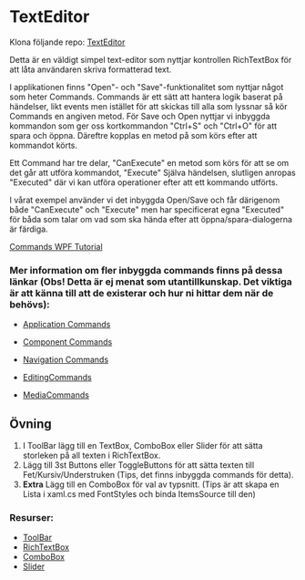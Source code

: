 # TextEditor

Klona följande repo: [TextEditor](https://github.com/niklas-hjelm/TextEditorOvning)

Detta är en väldigt simpel text-editor som nyttjar kontrollen RichTextBox för att låta användaren skriva formatterad text.

I applikationen finns "Open"- och "Save"-funktionalitet som nyttjar något som heter Commands. Commands är ett sätt att hantera logik baserat på händelser, likt events men  istället för att skickas till alla som lyssnar så kör Commands en angiven metod. För Save och Open nyttjar vi inbyggda kommandon som ger oss kortkommandon "Ctrl+S" och "Ctrl+O" för att spara och öppna. Däreftre kopplas en metod på som körs efter att kommandot körts.

Ett Command har tre delar, "CanExecute" en metod som körs för att se om det går att utföra kommandot, "Execute" Själva händelsen, slutligen anropas "Executed" där vi kan utföra operationer efter att ett kommando utförts.

I vårat exempel använder vi det inbyggda Open/Save och får därigenom både "CanExecute" och "Execute" men har specificerat egna "Executed" för båda som talar om vad som ska hända efter att öppna/spara-dialogerna är färdiga.

[Commands WPF Tutorial](https://wpf-tutorial.com/commands/using-commands/)

### Mer information om fler inbyggda commands finns på dessa länkar (Obs! Detta är ej menat som utantillkunskap. Det viktiga är att känna till att de existerar och hur ni hittar dem när de behövs):
  * [Application Commands](https://docs.microsoft.com/en-us/dotnet/api/system.windows.input.applicationcommands?redirectedfrom=MSDN&view=net-6.0)
  * [Component Commands](https://docs.microsoft.com/en-us/dotnet/api/system.windows.input.componentcommands?redirectedfrom=MSDN&view=net-6.0)
  * [Navigation Commands](https://docs.microsoft.com/en-us/dotnet/api/system.windows.input.navigationcommands?view=net-6.0)

  * [EditingCommands](https://docs.microsoft.com/en-us/dotnet/api/system.windows.documents.editingcommands?view=net-6.0)

  * [MediaCommands](https://docs.microsoft.com/en-us/dotnet/api/system.windows.input.mediacommands?view=net-6.0)


## Övning

1. I ToolBar lägg till en TextBox, ComboBox eller Slider för att sätta storleken på all texten i RichTextBox.
2. Lägg till 3st Buttons eller ToggleButtons för att sätta texten till Fet/Kursiv/Understruken (Tips, det finns inbyggda commands för detta).
3. **Extra** Lägg till en ComboBox för val av typsnitt. (Tips är att skapa en Lista i xaml.cs med FontStyles och binda ItemsSource till den)

### Resurser:
* [ToolBar](https://wpf-tutorial.com/common-interface-controls/toolbar-control/)
* [RichTextBox](https://wpf-tutorial.com/rich-text-controls/introduction/)
* [ComboBox](https://wpf-tutorial.com/list-controls/combobox-control/)
* [Slider](https://wpf-tutorial.com/misc-controls/the-slider-control/)